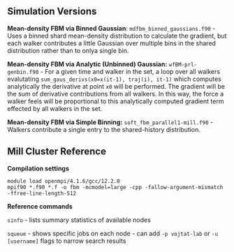 ## Simulation Versions

**Mean-density FBM via Binned Gaussian**: `mdfbm_binned_gaussians.f90` - Uses a binned shard mean-density distribution to calculate the gradient, but each walker contributes a little Gaussian over multiple bins in the shared distribution rather than to onlya single bin. 

**Mean-density FBM via Analytic (Unbinned) Gaussian:** `wfBM-prl-genbin.f90` - For a given time and walker in the set, a loop over all walkers evalutating `sum_gaus_derivs(x0=x(it-1), traj(i), it-1)` which computes analytically the derivative at point `x0` will be performed. The gradient will be the sum of derivative contributions from all walkers. In this way, the force a walker feels will be proportional to this analytically computed gradient term effected by all walkers in the set. 

**Mean-density FBM via Simple Binning:** `soft_fbm_parallel1-mill.f90` - Walkers contribute a single entry to the shared-history distribution.


## Mill Cluster Reference

**Compilation settings**
```
module load openmpi/4.1.6/gcc/12.2.0
mpif90 *.f90 *.f -o fbm -mcmodel=large -cpp -fallow-argument-mismatch -ffree-line-length-512
```

**Reference commands**

`sinfo` - lists summary statistics of available nodes 

`squeue` - shows specific jobs on each node - can add `-p vojtat-lab` or `-u [username]` flags to narrow search results 

